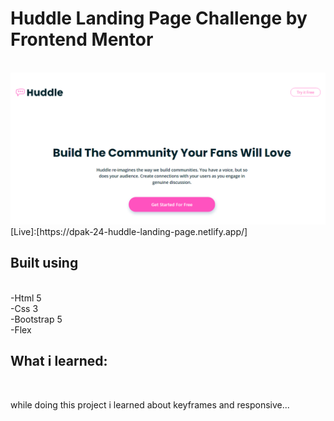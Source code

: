 
<h1>Huddle Landing Page Challenge by Frontend Mentor</h1>
<br>
<img src = "https://github.com/D-pak24/Frontend-Mentor-Huddle-landing-page/blob/3fd70321128e3925ccae4b146d5675bbc8667dd7/images/huddle-project-preview.png">
<br>
[Live]:[https://dpak-24-huddle-landing-page.netlify.app/]
<br>
<h2>Built using</h2> 
<br>
-Html 5
<br>
-Css 3
<br>
-Bootstrap 5
<br>
-Flex
<br>
<h2>What i learned:</h2>
<br>
<p>while doing this project i learned about keyframes and responsive...</p>
